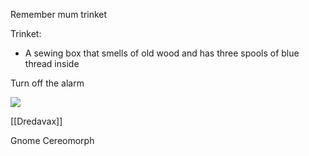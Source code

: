 Remember mum trinket 

Trinket:
- A sewing box that smells of old wood and has three spools of blue thread inside

Turn off the alarm

![](https://5e.tools/img/adventure/IDRotF/113-02-012.nautiloid.webp)


[[Dredavax]]

Gnome Cereomorph


